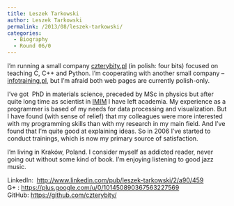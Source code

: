 ```yaml
---
title: Leszek Tarkowski
author: Leszek Tarkowski
permalink: /2013/08/leszek-tarkowski/
categories:
  - Biography
  - Round 06/0
---
```

I&#8217;m running a small company [czterybity.pl][1] (in polish: four bits) focused on teaching C, C++ and Python. I&#8217;m cooperating with another small company &#8211; [infotraining.pl][2], but I&#8217;m afraid both web pages are currently polish-only.

I&#8217;ve got  PhD in materials science, preceded by MSc in physics but after quite long time as scientist in [IMIM][3] I have left academia. My experience as a programmer is based of my needs for data processing and visualization. But I have found (with sense of relief) that my colleagues were more interested with my programming skills than with my research in my main field. And I&#8217;ve found that I&#8217;m quite good at explaining ideas. So in 2006 I&#8217;ve started to conduct trainings, which is now my primary source of satisfaction.

I&#8217;m living in Kraków, Poland. I consider myself as addicted reader, never going out without some kind of book. I&#8217;m enjoying listening to good jazz music.

LinkedIn:  <http://www.linkedin.com/pub/leszek-tarkowski/2/a90/459>  
G+ : <https://plus.google.com/u/0/101450890367563227569>  
GitHub: <https://github.com/czterybity/>

 [1]: http://czterybity.pl "CzteryBity"
 [2]: http://infotraining.pl
 [3]: http://imim.pl/english
